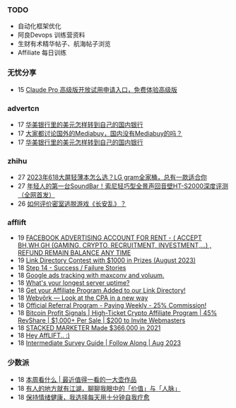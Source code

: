 ### TODO
-  自动化框架优化
-  阿良Devops 训练营资料
-  生财有术精华帖子、航海帖子浏览
-  Affiliate 每日训练

### 无忧分享
<!-- ruyo:START -->
-  15 [Claude Pro 高级版开放试用申请入口，免费体验高级版](https://51.ruyo.net/18456.html)<!-- ruyo:END -->

### advertcn
<!-- advertcn:START -->
-  17 [华美银行里的美元怎样转到自己的国内银行](https://www.advertcn.com/forum.php?mod=viewthread&tid=111668)
-  17 [大家都讨论国外的Mediabuy，国内没有Mediabuy的吗？](https://www.advertcn.com/forum.php?mod=viewthread&tid=111667)
-  17 [华美银行里的美元怎样转到自己的国内银行](https://www.advertcn.com/forum.php?mod=viewthread&tid=111666)<!-- advertcn:END -->

### zhihu
<!-- zhihu:START -->
-  27 [2023年618大屏轻薄本怎么选？LG gram全家桶，总有一款适合你](http://zhuanlan.zhihu.com/p/632641888?utm_campaign=rss&utm_medium=rss&utm_source=rss&utm_content=title)
-  27 [年轻人的第一台SoundBar！索尼轻巧型全景声回音壁HT-S2000深度评测（全网首发）](http://zhuanlan.zhihu.com/p/630990296?utm_campaign=rss&utm_medium=rss&utm_source=rss&utm_content=title)
-  26 [如何评价密室逃脱游戏《长安乱》？](http://www.zhihu.com/question/563950552/answer/3045961312?utm_campaign=rss&utm_medium=rss&utm_source=rss&utm_content=title)<!-- zhihu:END -->

### afflift
<!-- afflift:START -->
-  19 [FACEBOOK ADVERTISING ACCOUNT FOR RENT - &lpar; ACCEPT BH,WH,GH &lpar;GAMING, CRYPTO, RECRUITMENT, INVESTMENT,...&rpar; , REFUND REMAIN BALANCE ANY TIME](https://afflift.com/f/threads/facebook-advertising-account-for-rent-accept-bh-wh-gh-gaming-crypto-recruitment-investment-refund-remain-balance-any-time.11161/)
-  19 [Link Directory Contest with $1000 in Prizes &lpar;August 2023&rpar;](https://afflift.com/f/threads/link-directory-contest-with-1000-in-prizes-august-2023.11479/)
-  18 [Step 14 - Success / Failure Stories](https://afflift.com/f/threads/step-14-success-failure-stories.2951/)
-  18 [Google ads tracking with maxconv and voluum.](https://afflift.com/f/threads/google-ads-tracking-with-maxconv-and-voluum.11483/)
-  18 [What&#39;s your longest server uptime?](https://afflift.com/f/threads/whats-your-longest-server-uptime.11482/)
-  18 [Get your Affiliate Program Added to our Link Directory!](https://afflift.com/f/threads/get-your-affiliate-program-added-to-our-link-directory.4649/)
-  18 [Webvõrk — Look at the CPA in a new way](https://afflift.com/f/threads/webv%C3%B5rk-%E2%80%94-look-at-the-cpa-in-a-new-way.2820/)
-  18 [Official Referral Program - Paying Weekly - 25% Commission!](https://afflift.com/f/threads/official-referral-program-paying-weekly-25-commission.754/)
-  18 [Bitcoin Profit Signals | High-Ticket Crypto Affiliate Program | 45% RevShare | $1,000+ Per Sale | $200 to Invite Webmasters](https://afflift.com/f/threads/bitcoin-profit-signals-high-ticket-crypto-affiliate-program-45-revshare-1-000-per-sale-200-to-invite-webmasters.11481/)
-  18 [STACKED MARKETER Made $366,000 in 2021](https://afflift.com/f/threads/stacked-marketer-made-366-000-in-2021.8183/)
-  18 [Hey AffLIFT.. :&rpar;](https://afflift.com/f/threads/hey-afflift.11480/)
-  18 [Intermediate Survey Guide | Follow Along | Aug 2023](https://afflift.com/f/threads/intermediate-survey-guide-follow-along-aug-2023.11467/)<!-- afflift:END -->

### 少数派
<!-- sspai:START -->
-  18 [本周看什么 | 最近值得一看的一大壶作品](https://sspai.com/post/82149)
-  18 [有人的地方就有江湖，聊聊我眼中的「价值」与「人脉」](https://sspai.com/post/82099)
-  18 [保持情绪健康，我选择每天用十分钟自我疗愈](https://sspai.com/post/82085)<!-- sspai:END -->
